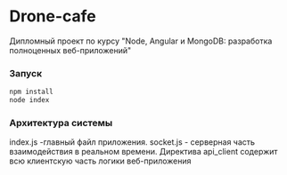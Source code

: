 # Drone-cafe
Дипломный проект по курсу "Node, Angular и MongoDB: разработка полноценных веб-приложений"

### Запуск

```php
npm install
node index
```

### Архитектура системы

index.js -главный файл приложения. 
socket.js - серверная часть взаимодействия в реальном времени. 
Директива api_client содержит всю клиентскую часть логики веб-приложения

 
